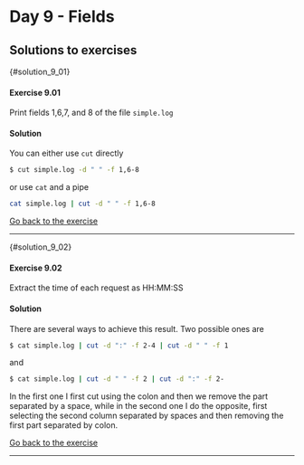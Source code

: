# Day 9 - Fields

## Solutions to exercises

{#solution_9_01}
#### Exercise 9.01
Print fields 1,6,7, and 8 of the file `simple.log`

#### Solution
You can either use `cut` directly

``` sh
$ cut simple.log -d " " -f 1,6-8
```

or use `cat` and a pipe

``` sh
cat simple.log | cut -d " " -f 1,6-8
```

[Go back to the exercise](#exercise_9_01)

* * *

{#solution_9_02}
#### Exercise 9.02
Extract the time of each request as HH:MM:SS

#### Solution
There are several ways to achieve this result. Two possible ones are

``` sh
$ cat simple.log | cut -d ":" -f 2-4 | cut -d " " -f 1
```

and

``` sh
$ cat simple.log | cut -d " " -f 2 | cut -d ":" -f 2-
```

In the first one I first cut using the colon and then we remove the part separated by a space, while in the second one I do the opposite, first selecting the second column separated by spaces and then removing the first part separated by colon.

[Go back to the exercise](#exercise_9_02)

* * *

